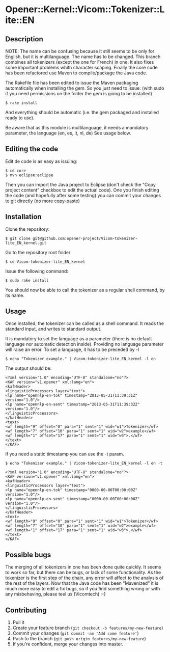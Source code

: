 # Opener::Kernel::Vicom::Tokenizer::Lite::EN

## Description

NOTE: The name can be confusing because it still seems to be only for English, but it is multilanguage. The name has to be changed.
This branch combines all tokenizers (except the one for French) in one.
It also fixes some important problems whith character scaping.
Finally the core code has been refactored use Maven to compile/package the Java code.



The Rakefile file has been edited to issue the Maven packaging automatically when installing the gem.
So you just need to issue:  (with sudo if you need permissions on the folder the gem is going to be installed)

	$ rake install

And everything should be automatic (i.e. the gem packaged and installed ready to use).

Be aware that as this module is multilanguage, it needs a mandatory parameter, the language (en, es, it, nl, de)
See usage below.

## Editing the code

Edit de code is as easy as issuing:

	$ cd core
	$ mvn eclipse:eclipse

Then you can import the Java project to Eclipse (don't check the "Copy project content" checkbox to edit the actual code).
One you finish editing the code (and hopefully after some testing) you can commit your changes to git directly (no more copy-paste)

## Installation

Clone the repository:

	$ git clone git@github.com:opener-project/Vicom-tokenizer-lite_EN_kernel.git


Go to the repository root folder

	$ cd Vicom-tokenizer-lite_EN_kernel

Issue the following command:

	$ sudo rake install

You should now be able to call the tokenizer as a regular shell command, by its name.

## Usage

Once installed, the tokenizer can be called as a shell command.
It reads the standard input, and writes to standard output.

It is mandatory to set the language as a parameter (there is no default language nor automatic detection inside).
Providing no language parameter will raise an error.
To set a language, it has to be preceded by -l

	$ echo "Tokenizer example." | Vicom-tokenizer-lite_EN_kernel -l en

The output should be:

	<?xml version="1.0" encoding="UTF-8" standalone="no"?>
	<KAF version="v1.opener" xml:lang="en">
	<kafHeader>
	<linguisticProcessors layer="text">
	<lp name="opennlp-en-tok" timestamp="2013-05-31T11:39:31Z" version="1.0"/>
	<lp name="opennlp-en-sent" timestamp="2013-05-31T11:39:32Z" version="1.0"/>
	</linguisticProcessors>
	</kafHeader>
	<text>
	<wf length="9" offset="0" para="1" sent="1" wid="w1">Tokenizer</wf>
	<wf length="7" offset="10" para="1" sent="1" wid="w2">example</wf>
	<wf length="1" offset="17" para="1" sent="1" wid="w3">.</wf>
	</text>
	</KAF>


If you need a static timestamp you can use the -t param.

	$ echo "Tokenizer example." | Vicom-tokenizer-lite_EN_kernel -l en -t

	<?xml version="1.0" encoding="UTF-8" standalone="no"?>
	<KAF version="v1.opener" xml:lang="en">
	<kafHeader>
	<linguisticProcessors layer="text">
	<lp name="opennlp-en-tok" timestamp="0000-00-00T00:00:00Z" version="1.0"/>
	<lp name="opennlp-en-sent" timestamp="0000-00-00T00:00:00Z" version="1.0"/>
	</linguisticProcessors>
	</kafHeader>
	<text>
	<wf length="9" offset="0" para="1" sent="1" wid="w1">Tokenizer</wf>
	<wf length="7" offset="10" para="1" sent="1" wid="w2">example</wf>
	<wf length="1" offset="17" para="1" sent="1" wid="w3">.</wf>
	</text>
	</KAF>

## Possible bugs

The merging of all tokenizers in one has been done quite quickly. It seems to work so far, but there can be bugs, or lack of some functionality.
As the tokenizer is the first step of the chain, any error will affect to the analysis of the rest of the layers.
Now that the Java code has been "Mavenized" it is much more easy to edit a fix bugs, so if you find something wrong or with any misbehaving, please teel us (Vicomtech) :-)


## Contributing

1. Pull it
2. Create your feature branch (`git checkout -b features/my-new-feature`)
3. Commit your changes (`git commit -am 'Add some feature'`)
4. Push to the branch (`git push origin features/my-new-feature`)
5. If you're confident, merge your changes into master.
